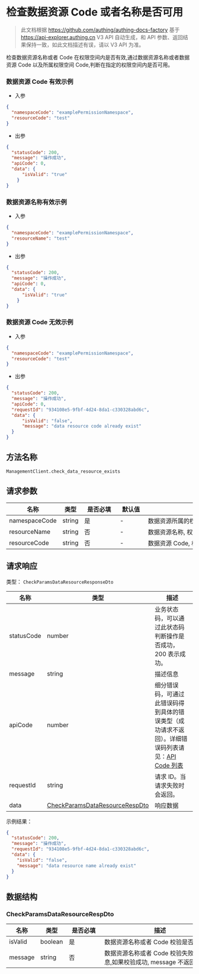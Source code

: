 # 检查数据资源 Code 或者名称是否可用

<!--
  警告⚠️：
  不要直接修改该文档，
  https://github.com/Authing/authing-docs-factory
  使用该项目进行生成
-->

<LastUpdated />

> 此文档根据 https://github.com/authing/authing-docs-factory 基于 https://api-explorer.authing.cn V3 API 自动生成，和 API 参数、返回结果保持一致，如此文档描述有误，请以 V3 API 为准。

检查数据资源名称或者 Code 在权限空间内是否有效,通过数据资源名称或者数据资源 Code 以及所属权限空间 Code,判断在指定的权限空间内是否可用。

### 数据资源 Code 有效示例

- 入参

```json
{
  "namespaceCode": "examplePermissionNamespace",
  "resourceCode": "test"
}
```

- 出参

```json
{
  "statusCode": 200,
  "message": "操作成功",
  "apiCode": 0,
  "data": {
      "isValid": "true"
    }
}
```

### 数据资源名称有效示例

- 入参

```json
{
  "namespaceCode": "examplePermissionNamespace",
  "resourceName": "test"
}
```

- 出参

```json
{
  "statusCode": 200,
  "message": "操作成功",
  "apiCode": 0,
  "data": {
      "isValid": "true"
    }
}
```

### 数据资源 Code 无效示例

- 入参

```json
{
  "namespaceCode": "examplePermissionNamespace",
  "resourceCode": "test"
}
```

- 出参

```json
{
  "statusCode": 200,
  "message": "操作成功",
  "apiCode": 0,
  "requestId": "934108e5-9fbf-4d24-8da1-c330328abd6c",
  "data": {
      "isValid": "false",
      "message": "data resource code already exist"
  }
}
```
  

## 方法名称

`ManagementClient.check_data_resource_exists`

## 请求参数

| 名称 | 类型 | <div style="width:80px">是否必填</div> | <div style="width:60px">默认值</div> | <div style="width:300px">描述</div> | <div style="width:200px">示例值</div> |
| ---- | ---- | ---- | ---- | ---- | ---- |
 | namespaceCode | string  | 是 | - | 数据资源所属的权限空间 Code  | `examplePermissionNamespace` |
 | resourceName | string  | 否 | - | 数据资源名称, 权限空间内唯一  | `示例数据资源名称` |
 | resourceCode | string  | 否 | - | 数据资源 Code, 权限空间内唯一  | `dataResourceTestCode` |




## 请求响应

类型： `CheckParamsDataResourceResponseDto`

| 名称 | 类型 | 描述 |
| ---- | ---- | ---- |
| statusCode | number | 业务状态码，可以通过此状态码判断操作是否成功，200 表示成功。 |
| message | string | 描述信息 |
| apiCode | number | 细分错误码，可通过此错误码得到具体的错误类型（成功请求不返回）。详细错误码列表请见：[API Code 列表](https://api-explorer.authing.cn/?tag=group/%E5%BC%80%E5%8F%91%E5%87%86%E5%A4%87#tag/%E5%BC%80%E5%8F%91%E5%87%86%E5%A4%87/%E9%94%99%E8%AF%AF%E5%A4%84%E7%90%86/apiCode) |
| requestId | string | 请求 ID。当请求失败时会返回。 |
| data | <a href="#CheckParamsDataResourceRespDto">CheckParamsDataResourceRespDto</a> | 响应数据 |



示例结果：

```json
{
  "statusCode": 200,
  "message": "操作成功",
  "requestId": "934108e5-9fbf-4d24-8da1-c330328abd6c",
  "data": {
    "isValid": "false",
    "message": "data resource name already exist"
  }
}
```

## 数据结构


### <a id="CheckParamsDataResourceRespDto"></a> CheckParamsDataResourceRespDto

| 名称 | 类型 | <div style="width:80px">是否必填</div> | <div style="width:300px">描述</div> | <div style="width:200px">示例值</div> |
| ---- |  ---- | ---- | ---- | ---- |
| isValid | boolean | 是 | 数据资源名称或者 Code 校验是否有效   |  `false` |
| message | string | 否 | 数据资源名称或者 Code 校验失败提示信息,如果校验成功, message 不返回   |  `data resource name already exist` |


